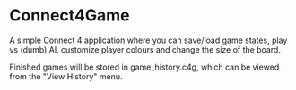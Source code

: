 # Connect4Game

A simple Connect 4 application where you can save/load game states, play vs (dumb) AI, customize player colours and change the size of the board.

Finished games will be stored in game_history.c4g, which can be viewed from the "View History" menu.
